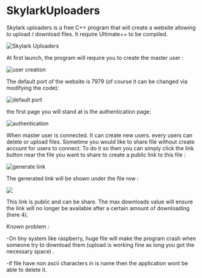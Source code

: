 # SkylarkUploaders



Skylark uploaders is a free C++ program that will create a website allowing to upload / download files.  It require Ultimate++ to be compiled. 

![Skylark Uploaders](https://i.imgur.com/hs2VVLF.png)

At first launch, the program will require you to create the master user :

![user creation](https://i.imgur.com/crcGPNX.png)

The default port of the website is 7979  (of course it can be changed via modifying the code):

![default port](https://i.imgur.com/TiwykeL.png)

the first page you will stand at is the authentication page:

![authentication](https://i.imgur.com/B6n80Ix.png)

When master user is connected. It can create new users. every users can delete or upload files. Sometime you would like to share file without create account for users to connect. To do it so then you can simply click the link button near the file you want to share to create a public link to this file :

![generate link](https://i.imgur.com/fDL1Nk8.png)

The generated link will be shown under the file row :



![](https://i.imgur.com/fl4KJf3.png)

This link is public and can be share. The max downloads value will ensure the link will no longer be available after a certain amount of downloading (here 4).



Known problem : 

-On tiny system like raspberry, huge file will make the program crash when someone try to download them (upload is working fine as long you got the necessary space) . 

-if file have non ascii characters in is name then the application wont be able to delete it. 

